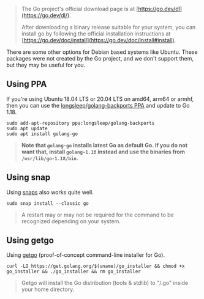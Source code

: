 > The Go project's official download page is at [https://go.dev/dl](https://go.dev/dl/).
>
> After downloading a binary release suitable for your system, you can install go by following  the official installation instructions at [https://go.dev/doc/install](https://go.dev/doc/install#install).

There are some other options for Debian based systems like Ubuntu. These packages were not created by the Go project, and we don't support them, but they may be useful for you.

## Using PPA

If you're using Ubuntu 18.04 LTS or 20.04 LTS on amd64, arm64 or armhf, then you can use the [longsleep/golang-backports PPA](https://launchpad.net/~longsleep/+archive/ubuntu/golang-backports) and update to Go 1.18.

```
sudo add-apt-repository ppa:longsleep/golang-backports
sudo apt update
sudo apt install golang-go
```

> **Note that `golang-go` installs latest Go as default Go. If you do not want that, install `golang-1.18` instead and use the binaries from `/usr/lib/go-1.18/bin`.**

## Using snap

Using [snaps](https://snapcraft.io/go) also works quite well.

```
sudo snap install --classic go
```
> A restart may or may not be required for the command to be recognized depending on your system.

## Using getgo

Using [getgo](https://github.com/golang/tools/tree/master/cmd/getgo) (proof-of-concept command-line installer for Go).

```
curl -LO https://get.golang.org/$(uname)/go_installer && chmod +x go_installer && ./go_installer && rm go_installer
```
> Getgo will install the Go distribution (tools & stdlib) to "/.go" inside your home directory.
